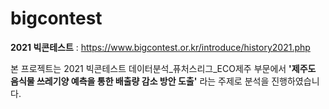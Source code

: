 # bigcontest
**2021 빅콘테스트**
: https://www.bigcontest.or.kr/introduce/history2021.php

본 프로젝트는 2021 빅콘테스트 데이터분석_퓨처스리그_ECO제주 부문에서 **'제주도 음식물 쓰레기양 예측을 통한 배출량 감소 방안 도출'** 라는 주제로 분석을 진행하였습니다. 
